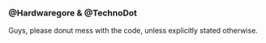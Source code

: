 ### @Hardwaregore & @TechnoDot
Guys, please donut mess with the code, unless explicitly stated otherwise.
